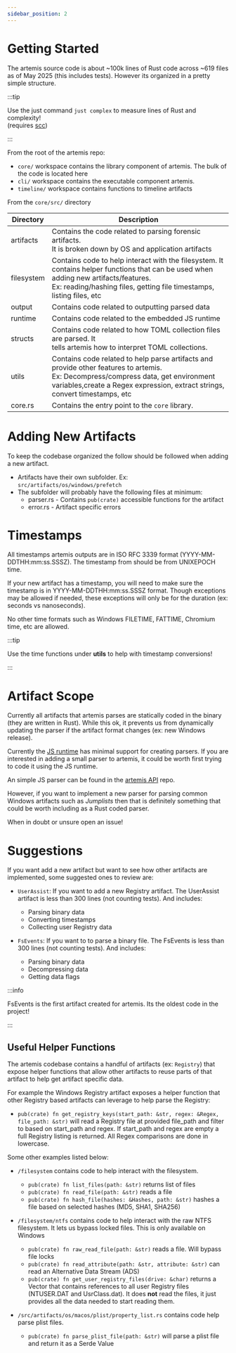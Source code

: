 ```yaml
---
sidebar_position: 2
---
```


# Getting Started

The artemis source code is about ~100k lines of Rust code across ~619 files as of
May 2025 (this includes tests). However its organized in a pretty simple
structure.

:::tip

Use the just command `just complex` to measure lines of Rust and complexity!\
(requires [scc](https://github.com/boyter/scc))

:::

From the root of the artemis repo:

- `core/` workspace contains the library component of artemis. The bulk of the
  code is located here
- `cli/` workspace contains the executable component artemis.
- `timeline/` workspace contains functions to timeline artifacts

From the `core/src/` directory

| Directory  | Description                                                                                                                                                                                                            |
| ---------- | ---------------------------------------------------------------------------------------------------------------------------------------------------------------------------------------------------------------------- |
| artifacts  | Contains the code related to parsing forensic artifacts.<br/> It is broken down by OS and application artifacts                                                                                                        |
| filesystem | Contains code to help interact with the filesystem. It contains helper functions that can be used when adding new artifacts/features. <br/>Ex: reading/hashing files, getting file timestamps, listing files, etc      |
| output     | Contains code related to outputting parsed data                                                                                                                                                                        |
| runtime    | Contains code related to the embedded JS runtime                                                                                                                                                                     |
| structs    | Contains code related to how TOML collection files are parsed. It <br/> tells artemis how to interpret TOML collections.                                                                                               |
| utils      | Contains code related to help parse artifacts and provide other features to artemis. <br/> Ex: Decompress/compress data, get environment variables,create a Regex expression, extract strings, convert timestamps, etc |
| core.rs    | Contains the entry point to the `core` library.                                                                                                                                                                        |


# Adding New Artifacts

To keep the codebase organized the follow should be followed when adding a new
artifact.

- Artifacts have their own subfolder. Ex: `src/artifacts/os/windows/prefetch`
- The subfolder will probably have the following files at minimum:
  - parser.rs - Contains `pub(crate)` accessible functions for the artifact
  - error.rs - Artifact specific errors

# Timestamps

All timestamps artemis outputs are in ISO RFC 3339 format
(YYYY-MM-DDTHH:mm:ss.SSSZ). The timestamp from should be from UNIXEPOCH time.

If your new artifact has a timestamp, you will need to make sure the timestamp
is in YYYY-MM-DDTHH:mm:ss.SSSZ format. Though exceptions may be allowed if
needed, these exceptions will only be for the duration (ex: seconds vs
nanoseconds).

No other time formats such as Windows FILETIME, FATTIME, Chromium time, etc are
allowed.

:::tip

Use the time functions under **utils** to help with timestamp conversions!

:::

# Artifact Scope

Currently all artifacts that artemis parses are statically coded in the binary
(they are written in Rust). While this ok, it prevents us from dynamically
updating the parser if the artifact format changes (ex: new Windows release).

Currently the [JS runtime](../Intro/Scripting/boa.md) has minimal support for
creating parsers. If you are interested in adding a small parser to artemis, it
could be worth first trying to code it using the JS runtime.

An simple JS parser can be found in the
[artemis API](https://github.com/puffyCid/artemis-api/blob/main/src/images/icns.ts)
repo.

However, if you want to implement a new parser for parsing common Windows
artifacts such as *Jumplists* then that is definitely something that could be
worth including as a Rust coded parser.

When in doubt or unsure open an issue!

# Suggestions

If you want add a new artifact but want to see how other artifacts are
implemented, some suggested ones to review are:

- `UserAssist`: If you want to add a new Registry artifact. The UserAssist
  artifact is less than 300 lines (not counting tests). And includes:
  - Parsing binary data
  - Converting timestamps
  - Collecting user Registry data
- `FsEvents`: If you want to to parse a binary file. The FsEvents is less than
  300 lines (not counting tests). And includes:

  - Parsing binary data
  - Decompressing data
  - Getting data flags

:::info

FsEvents is the first artifact created for artemis. Its the oldest code in the project!

:::

## Useful Helper Functions

The artemis codebase contains a handful of artifacts (ex: `Registry`) that
expose helper functions that allow other artifacts to reuse parts of that
artifact to help get artifact specific data.

For example the Windows Registry artifact exposes a helper function that other
Registry based artifacts can leverage to help parse the Registry:

- `pub(crate) fn get_registry_keys(start_path: &str, regex: &Regex, file_path: &str)`
  will read a Registry file at provided file_path and filter to based on
  start_path and regex. If start_path and regex are empty a full Registry
  listing is returned. All Regex comparisons are done in lowercase.

Some other examples listed below:

- `/filesystem` contains code to help interact with the filesystem.

  - `pub(crate) fn list_files(path: &str)` returns list of files
  - `pub(crate) fn read_file(path: &str)` reads a file
  - `pub(crate) fn hash_file(hashes: &Hashes, path: &str)` hashes a file based
    on selected hashes (MD5, SHA1, SHA256)

- `/filesystem/ntfs` contains code to help interact with the raw NTFS
  filesystem. It lets us bypass locked files. This is only available on Windows

  - `pub(crate) fn raw_read_file(path: &str)` reads a file. Will bypass file
    locks
  - `pub(crate) fn read_attribute(path: &str, attribute: &str)` can read an
    Alternative Data Stream (ADS)
  - `pub(crate) fn get_user_registry_files(drive: &char)` returns a Vector that
    contains references to all user Registry files (NTUSER.DAT and
    UsrClass.dat). It does **not** read the files, it just provides all the data
    needed to start reading them.

- `/src/artifacts/os/macos/plist/property_list.rs` contains code help parse
  plist files.
  - `pub(crate) fn parse_plist_file(path: &str)` will parse a plist file and
    return it as a Serde Value
